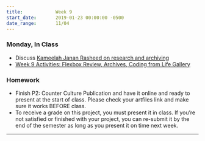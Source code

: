 ```yaml
---
title:            Week 9
start_date:       2019-01-23 00:00:00 -0500
date_range:       11/04
---
```


### Monday, In Class
- Discuss [Kameelah Janan Rasheed on research and archiving](https://thecreativeindependent.com/people/kameelah-janan-rasheed-on-research-and-archiving/)
- [Week 9 Activities: Flexbox Review, Archives, Coding from Life Gallery](https://paper.dropbox.com/doc/Week-9-Notes--An6xvbbJyQSzIXpuoLvy5oGkAQ-hIdQZbDDTlfFjmsVqcwvw)


### Homework

- Finish P2: Counter Culture Publication and have it online and ready to present at the start of class. Please check your artfiles link and make sure it works BEFORE class.
- To receive a grade on this project, you must present it in class. If you&rsquo;re not satisfied or finished with your project, you can re-submit it by the end of the semester as long as you present it on time next week.

---
